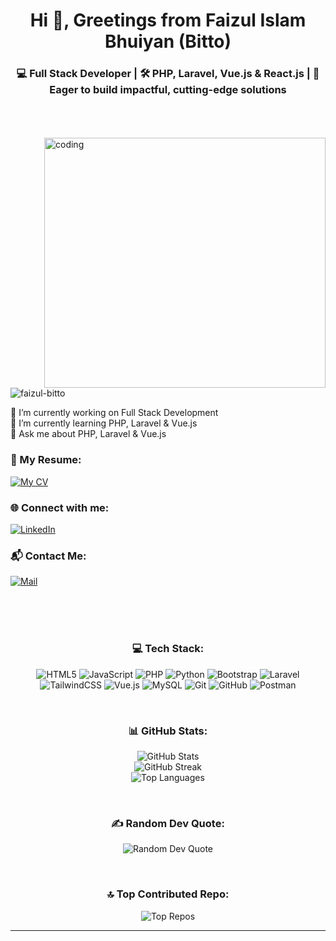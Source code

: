 <!-- GitHub README -->

<!-- ![logo](https://media.licdn.com/dms/image/v2/D5616AQEp5K4tcTWbMw/profile-displaybackgroundimage-shrink_350_1400/profile-displaybackgroundimage-shrink_350_1400/0/1734291290418?e=1740009600&v=beta&t=g-N2f8Ws0ttPLzbptPEml5V6yLk-XOqNjTRYBv21AXk) -->

<h1 align="center">Hi 👋, Greetings from Faizul Islam Bhuiyan (Bitto)</h1>
<h3 align="center">💻 Full Stack Developer | 🛠️ PHP, Laravel, Vue.js & React.js | 🌱 Eager to build impactful, cutting-edge solutions</h3>

<br>
<br>
<br>

<img align="right" alt="coding" height="400" width="450" src="https://i.giphy.com/media/v1.Y2lkPTc5MGI3NjExMThhbzRocTRoenZydWtiZ2w1MnFoc2RveG9xcTdsNzc3OWlxcnlmeiZlcD12MV9pbnRlcm5hbF9naWZfYnlfaWQmY3Q9Zw/qgQUggAC3Pfv687qPC/giphy.gif">

<p align="left"> <img src="https://komarev.com/ghpvc/?username=faizul-bitto&label=Profile%20views&color=0e75b6&style=flat" alt="faizul-bitto" /> </p>

🔭 I’m currently working on Full Stack Development<br>🌱 I’m currently learning PHP, Laravel & Vue.js<br>💬 Ask me about PHP, Laravel & Vue.js<br>

<h3 align="left">📄 My Resume:</h3>
<p align="left">
  <a href="https://drive.google.com/file/d/1kAYGh1-00tJwDxGJjlxDy5cs84yTebbE/view?usp=sharing" target="_blank">
    <img align="center" src="https://img.shields.io/badge/My%20Resume-%23FF6C37.svg?style=for-the-badge&logo=google-drive&logoColor=white" alt="My CV">
  </a>
</p>

<h3 align="left">🌐 Connect with me:</h3>
<p align="left">
  <a href="https://www.linkedin.com/in/faizulbitto/" target="_blank">
    <img align="center" src="https://img.shields.io/badge/LinkedIn-%230077B5.svg?style=for-the-badge&logo=linkedin&logoColor=white" alt="LinkedIn">
  </a>
</p>

<h3 align="left">📬 Contact Me:</h3>
<p align="left">
  <a href="mailto:fibhuyanbitto06@gmail.com" target="_blank">
    <img align="center" src="https://img.shields.io/badge/Email-%23D14836.svg?style=for-the-badge&logo=gmail&logoColor=white" alt="Mail">
  </a>
</p>

<br>
<br>
<br>

<h3 align="center">💻 Tech Stack:</h3>
<p align="center">
  <img src="https://img.shields.io/badge/html5-%23E34F26.svg?style=for-the-badge&logo=html5&logoColor=white" alt="HTML5" />
  <img src="https://img.shields.io/badge/javascript-%23323330.svg?style=for-the-badge&logo=javascript&logoColor=%23F7DF1E" alt="JavaScript" />
  <img src="https://img.shields.io/badge/php-%23777BB4.svg?style=for-the-badge&logo=php&logoColor=white" alt="PHP" />
  <img src="https://img.shields.io/badge/python-3670A0?style=for-the-badge&logo=python&logoColor=ffdd54" alt="Python" />
  <img src="https://img.shields.io/badge/bootstrap-%238511FA.svg?style=for-the-badge&logo=bootstrap&logoColor=white" alt="Bootstrap" />
  <img src="https://img.shields.io/badge/laravel-%23FF2D20.svg?style=for-the-badge&logo=laravel&logoColor=white" alt="Laravel" />
  <img src="https://img.shields.io/badge/tailwindcss-%2338B2AC.svg?style=for-the-badge&logo=tailwind-css&logoColor=white" alt="TailwindCSS" />
  <img src="https://img.shields.io/badge/vue.js-%2335495e.svg?style=for-the-badge&logo=vuedotjs&logoColor=%234FC08D" alt="Vue.js" />
  <img src="https://img.shields.io/badge/mysql-4479A1.svg?style=for-the-badge&logo=mysql&logoColor=white" alt="MySQL" />
  <img src="https://img.shields.io/badge/git-%23F05033.svg?style=for-the-badge&logo=git&logoColor=white" alt="Git" />
  <img src="https://img.shields.io/badge/github-%23121011.svg?style=for-the-badge&logo=github&logoColor=white" alt="GitHub" />
  <img src="https://img.shields.io/badge/Postman-FF6C37?style=for-the-badge&logo=postman&logoColor=white" alt="Postman" />
</p>

<br>

<h3 align="center">📊 GitHub Stats:</h3>
<p align="center">
  <img src="https://github-readme-stats.vercel.app/api?username=Faizul-Bitto&show_icons=true&theme=tokyonight" alt="GitHub Stats">
  <br>
  <img src="https://github-readme-streak-stats.herokuapp.com/?user=Faizul-Bitto&theme=tokyonight" alt="GitHub Streak">
  <br>
  <img src="https://github-readme-stats.vercel.app/api/top-langs/?username=Faizul-Bitto&layout=compact&theme=tokyonight" alt="Top Languages">
</p>

<br>

<h3 align="center">✍️ Random Dev Quote:</h3>
<p align="center">
  <img src="https://quotes-github-readme.vercel.app/api?type=vertical&theme=radical" alt="Random Dev Quote">
</p>

<br>

<h3 align="center">🔝 Top Contributed Repo:</h3>
<p align="center">
  <img src="https://github-contributor-stats.vercel.app/api?username=Faizul-Bitto&limit=5&theme=dark&combine_all_yearly_contributions=true" alt="Top Repos">
</p>

---
